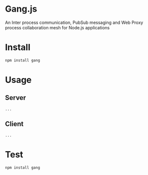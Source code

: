 # Gang.js

An Inter process communication, PubSub messaging and Web Proxy process collaboration mesh for Node.js applications

# Install

```bash
npm install gang
```

# Usage

## Server

`...`

## Client

`...`

# Test

```bash
npm install gang
```
